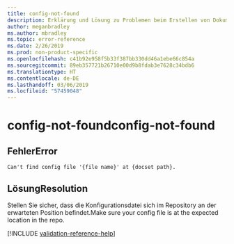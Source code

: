 ```yaml
---
title: config-not-found
description: Erklärung und Lösung zu Problemen beim Erstellen von Dokumentationsartikeln – config-not-found
author: meganbradley
ms.author: mbradley
ms.topic: error-reference
ms.date: 2/26/2019
ms.prod: non-product-specific
ms.openlocfilehash: c41b92e958f5b33f387bb330dd46a1ebe66c854a
ms.sourcegitcommit: 89eb357721b26710e00d9b8fdab3e7628c34bdb6
ms.translationtype: HT
ms.contentlocale: de-DE
ms.lasthandoff: 03/06/2019
ms.locfileid: "57459048"
---
```

# <a name="config-not-found"></a><span data-ttu-id="3cf59-103">config-not-found</span><span class="sxs-lookup"><span data-stu-id="3cf59-103">config-not-found</span></span>

## <a name="error"></a><span data-ttu-id="3cf59-104">Fehler</span><span class="sxs-lookup"><span data-stu-id="3cf59-104">Error</span></span>

`Can't find config file '{file name}' at {docset path}.`

## <a name="resolution"></a><span data-ttu-id="3cf59-105">Lösung</span><span class="sxs-lookup"><span data-stu-id="3cf59-105">Resolution</span></span>

<span data-ttu-id="3cf59-106">Stellen Sie sicher, dass die Konfigurationsdatei sich im Repository an der erwarteten Position befindet.</span><span class="sxs-lookup"><span data-stu-id="3cf59-106">Make sure your config file is at the expected location in the repo.</span></span>

<!--make sure to add this file to your includes folder and verify the path-->
[!INCLUDE [validation-reference-help](includes/validation-reference-help.md)]
